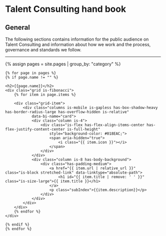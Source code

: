 # Talent Consulting hand book

## General

The following sections contains information for the public audience on Talent Consulting and information about how we work and the process, governance and standards we follow.

---

<div>
{% assign pages = site.pages 
    | group_by: "category" %}
    
    {% for page in pages %}
    {% if page.name != "" %}
    
    <h2>{{page.name}}</h2>
    <div class="grid is-fibonacci">
        {% for item in page.items %}
    
        <div class="grid-item">
            <div class="columns is-mobile is-gapless has-box-shadow-heavy has-border-radius-large has-overflow-hidden is-relative"
                data-bi-name="card">
                <div class="column is-4">
                    <div class="is-flex has-flex-align-items-center has-flex-justify-content-center is-full-height"
                        style="background-color: #018EAC;">
                        <span aria-hidden="true">
                            <i class="{{ item.icon }}"></i>
                        </span>
                    </div>
                </div>
                <div class="column is-8 has-body-background">
                    <div class="has-padding-medium">
                        <a href="{{ item.url | relative_url }}"  class="is-block stretched-link" data-linktype="absolute-path">
                            <h1 id="{{ item.title | remove: ' ' }}" class="is-size-large">{{ item.title }}</h1>
                        </a>
                        <p class="subIndex">{{item.description}}</p>
                    </div>
                </div>
            </div>
        </div>
        {% endfor %}
    </div>
    
    {% endif %}
    {% endfor %}
</div>
